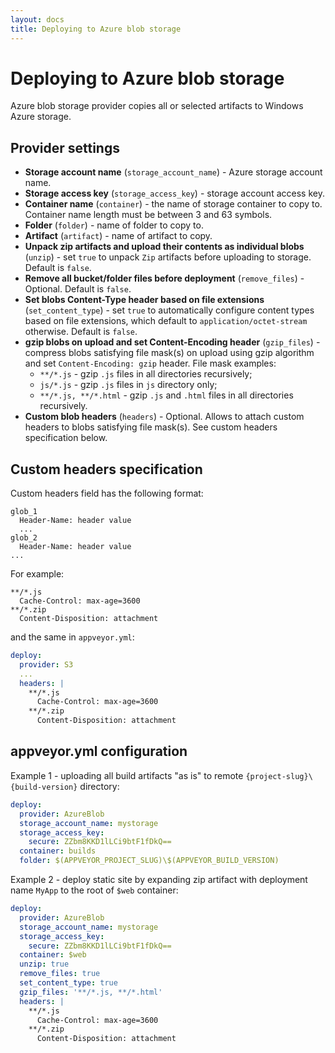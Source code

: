 ```yaml
---
layout: docs
title: Deploying to Azure blob storage
---
```


# Deploying to Azure blob storage

Azure blob storage provider copies all or selected artifacts to Windows Azure storage.

## Provider settings

* **Storage account name** (`storage_account_name`) - Azure storage account name.
* **Storage access key** (`storage_access_key`) - storage account access key.
* **Container name** (`container`) - the name of storage container to copy to. Container name length must be between 3 and 63 symbols.
* **Folder** (`folder`) - name of folder to copy to.
* **Artifact** (`artifact`) - name of artifact to copy.
* **Unpack zip artifacts and upload their contents as individual blobs** (`unzip`) - set `true` to unpack `Zip` artifacts before uploading to storage. Default is `false`.
* **Remove all bucket/folder files before deployment** (`remove_files`) - Optional. Default is `false`.
* **Set blobs Content-Type header based on file extensions** (`set_content_type`) - set `true` to automatically configure content types based on file extensions, which default to `application/octet-stream` otherwise. Default is `false`.
* **gzip blobs on upload and set Content-Encoding header** (`gzip_files`) - compress blobs satisfying file mask(s) on upload using gzip algorithm and set `Content-Encoding: gzip` header. File mask examples:
    * `**/*.js` - gzip `.js` files in all directories recursively;
    * `js/*.js` - gzip `.js` files in `js` directory only;
    * `**/*.js, **/*.html` - gzip `.js` and `.html` files in all directories recursively.
* **Custom blob headers** (`headers`) - Optional. Allows to attach custom headers to blobs satisfying file mask(s). See custom headers specification below.

## Custom headers specification

Custom headers field has the following format:

```text
glob_1
  Header-Name: header value
  ...
glob_2
  Header-Name: header value
...
```

For example:

```text
**/*.js
  Cache-Control: max-age=3600
**/*.zip
  Content-Disposition: attachment
```

and the same in `appveyor.yml`:

```yaml
deploy:
  provider: S3
  ...
  headers: |
    **/*.js
      Cache-Control: max-age=3600
    **/*.zip
      Content-Disposition: attachment
```

## appveyor.yml configuration

Example 1 - uploading all build artifacts "as is" to remote `{project-slug}\{build-version}` directory:

```yaml
deploy:
  provider: AzureBlob
  storage_account_name: mystorage
  storage_access_key:
    secure: ZZbm8KKD1lLCi9btF1fDkQ==
  container: builds
  folder: $(APPVEYOR_PROJECT_SLUG)\$(APPVEYOR_BUILD_VERSION)
```

Example 2 - deploy static site by expanding zip artifact with deployment name `MyApp` to the root of `$web` container:

```yaml
deploy:
  provider: AzureBlob
  storage_account_name: mystorage
  storage_access_key:
    secure: ZZbm8KKD1lLCi9btF1fDkQ==
  container: $web
  unzip: true
  remove_files: true
  set_content_type: true
  gzip_files: '**/*.js, **/*.html'
  headers: |
    **/*.js
      Cache-Control: max-age=3600
    **/*.zip
      Content-Disposition: attachment
```
